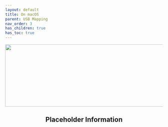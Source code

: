 ```yaml
---
layout: default
title: On macOS
parent: USB Mapping
nav_order: 3
has_children: true
has_toc: true
---
```


<style>
  .next-button-container {
      text-align: right;
    }

  .next-button {
      top: 0px;
      bottom: 0px;
      left: 0px;
      right: 0px;
  }
</style>

<p align="center">
  <img width="650" height="200" src="../../../../../assets/Header-UsingDarwin.png">
</p>

<h2 align="center">Placeholder Information</h2>
